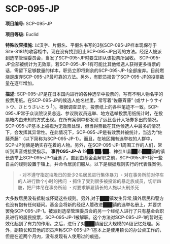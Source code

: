 # SCP-095-JP
**项目编号:**  SCP-095-JP

**项目等级:**  Euclid

**特殊收容措施:**  以汉字、片假名、平假名书写的3张SCP-095-JP样本现保存于Site-8181的收容柜中。现在没有找到阻止SCP-095-JP出现的方法。经纪人被派到选举管理委员会，当发了SCP-095-JP时要立即从该投票所回收。 SCP-095-JP全部被统计为无效票。若SCP-095-JP-1有可能比其他候选人获得更多得票的话，需留下足够数量的样本，职员立即将剩余的SCP-095-JP-1全部废弃。目前燃烧是废弃SCP-095-JP最可靠的方法。另外，有职员报告了SCP-095-JP的投票数量在逐年增加。

**描述:**  SCP-095-JP是在日本国内进行的各种选举中投票的，写有不明人物名字的投票用纸。在SCP-095-JP的候选人姓名栏里，常写着“佐藤斉藤” (或サトウサイトウ、さとうさいとう<sup class='footnoteref'>
 <a shape='rect' class='footnoteref' id='footnoteref-1' href='javascript:;' onclick='WIKIDOT.page.utils.scrollToReference(&apos;footnote-1&apos;)'>1</a>
</sup>)。根据调查显示，投票纸上的各种笔迹不一致。SCP-095-JP常于众议院议员总选、参议院议员选举、地方选举投票用纸统计时，在投票箱内由未知的方式出现。在所有案例中都发现了远比合计入场券多出的情况。SCP-095-JP基本上被视为无效票处理，但当得票数在其他候选人中最多的情况下，会发挥其异常性。在此情况下，SCP-095-JP是有效票并被统计，当选为“佐藤斉藤”（以下简称为SCP-095-JP-1）。而且，在地区拥有选举权的人群中，SCP-JP仿佛是确实存在着的人物。另外，在SCP-095-JP-1周围工作的人们，常听到声音或接受指示。
**事件095-JP-A** 
19██/██/██、神奈川县██市███镇的镇长选举上SCP-095-JP-1当选了。直到由基金会解职之前，SCP-095-JP-1将一些自主的规则设置于镇上，并命令居民们服从。以下是根据规则实行的代表性案例。


> ・对不遵守指定垃圾日的至少2名居民进行集体暴力
・对在事务所前对停车的人进行数个小时的拷问
・抓住了受到很多被投诉的暴走族成员，切断四肢，把尸体吊在事务所前
・对要求解雇镇长的人施以火刑杀死
> 

大多数居民没有抵制或怀疑这些规则。另外,对于███镇发生异常,镇外居民和警方也没有抱有任何疑问。基金会将新的经纪人篡改进███镇的选举名册上，并要求罢免SCP-095-JP-1。被派到选举管理委员会的另一个经纪人进行了只有基金会职员进行的居民投票，SCP-095-JP-1被解职。这个方法对SCP-095-JP-1的暂时无效化起到了有力的作用。之后，进行了对███镇居民大规模的A级记忆处理。另外，副镇长和其他的职员声称SCP-095-JP-1基本上是使用镇长的办公桌工作的，但是在近两个月内，没有发现有人使用过的痕迹。

